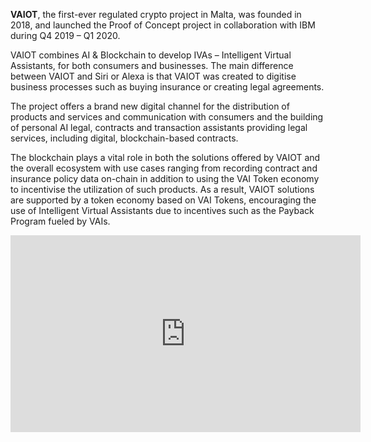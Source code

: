 **VAIOT**, the first-ever regulated crypto project in Malta, was founded in 2018, and launched the Proof of Concept project in collaboration with IBM during Q4 2019 – Q1 2020.

VAIOT combines AI & Blockchain to develop IVAs – Intelligent Virtual Assistants, for both consumers and businesses. The main difference between VAIOT and Siri or Alexa is that VAIOT was created to digitise business processes such as buying insurance or creating legal agreements.

The project offers a brand new digital channel for the distribution of products and services and communication with consumers and the building of personal AI legal, contracts and transaction assistants providing legal services, including digital, blockchain-based contracts.

The blockchain plays a vital role in both the solutions offered by VAIOT and the overall ecosystem with use cases ranging from recording contract and insurance policy data on-chain in addition to using the VAI Token economy to incentivise the utilization of such products. As a result, VAIOT solutions are supported by a token economy based on VAI Tokens, encouraging the use of Intelligent Virtual Assistants due to incentives such as the Payback Program fueled by VAIs.

<iframe width="560" height="315" src="https://www.youtube.com/embed/bq4dUmUi5g8" frameborder="0" allow="accelerometer; autoplay; clipboard-write; encrypted-media; gyroscope; picture-in-picture" allowfullscreen></iframe>

